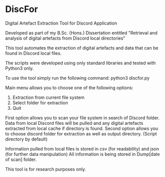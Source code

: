 # DiscFor
Digital Artefact Extraction Tool for Discord Application

Developed as part of my B.Sc. (Hons.) Dissertation entitled "Retrieval and analysis of digital artefacts from Discord local directories"

This tool automates the extraction of digital artefacts and data that can be found in Discord local files. 

The scripts were developed using only standard libraries and tested with Python3 only.

To use the tool simply run the following command: python3 discfor.py

Main menu allows you to choose one of the following options:
1. Extraction from current file system
2. Select folder for extraction
3. Quit

First option allows you to scan your file system in search of Discord folder. Data from local Discord files will be pulled and any digital artefacts extracted from local cache if directory is found.
Second option allows you to choose discord folder for extraction as well as output directory. (Script directory by default)

Information pulled from local files is stored in csv (for readability) and json (for further data manipulation)
All information is being stored in Dump[date of scan] folder.

This tool is for research purposes only.
